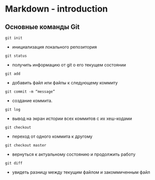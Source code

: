 # Markdown - introduction
## Основные команды Git
``` 
git init
```
* инициализация локального репозитория

```
git status
```
* получить информацию от git о его текущем состоянии
```
git add
```
* добавить файл или файлы к следующему коммиту
```
git commit -m “message”
```
* создание коммита.
```
git log
```
* вывод на экран истории всех коммитов с их хеш-кодами
```
git checkout
```
* переход от одного коммита к другому
```
git checkout master
```
* вернуться к актуальному состоянию и продолжить работу
```
git diff
```
* увидеть разницу между текущим файлом и закоммиченным файл